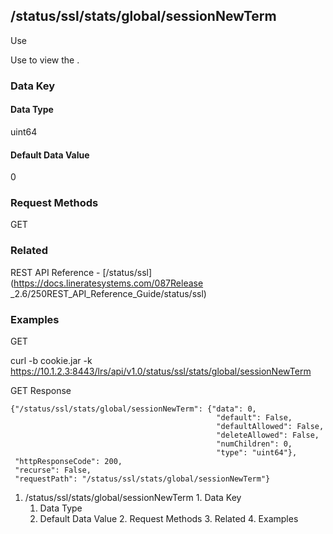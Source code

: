 ## /status/ssl/stats/global/sessionNewTerm

Use

Use to view the .

### Data Key

#### Data Type

uint64

#### Default Data Value

0

### Request Methods

GET

### Related

REST API Reference - [/status/ssl](https://docs.lineratesystems.com/087Release
_2.6/250REST_API_Reference_Guide/status/ssl)

### Examples

GET

curl -b cookie.jar -k
https://10.1.2.3:8443/lrs/api/v1.0/status/ssl/stats/global/sessionNewTerm

GET Response

    
    {"/status/ssl/stats/global/sessionNewTerm": {"data": 0,
                                                  "default": False,
                                                  "defaultAllowed": False,
                                                  "deleteAllowed": False,
                                                  "numChildren": 0,
                                                  "type": "uint64"},
     "httpResponseCode": 200,
     "recurse": False,
     "requestPath": "/status/ssl/stats/global/sessionNewTerm"}
    

  1. /status/ssl/stats/global/sessionNewTerm
    1. Data Key
      1. Data Type
      2. Default Data Value
    2. Request Methods
    3. Related
    4. Examples

